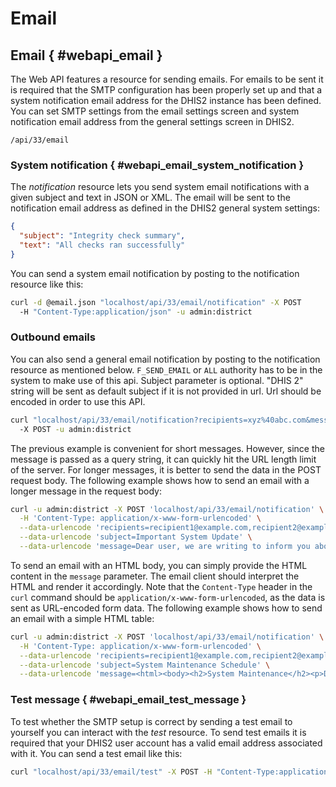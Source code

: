 # Email

## Email { #webapi_email } 

The Web API features a resource for sending emails. For emails to be
sent it is required that the SMTP configuration has been properly set up
and that a system notification email address for the DHIS2 instance has
been defined. You can set SMTP settings from the email settings screen
and system notification email address from the general settings screen
in DHIS2.

    /api/33/email

### System notification { #webapi_email_system_notification } 

The *notification* resource lets you send system email notifications
with a given subject and text in JSON or XML. The email will be sent to
the notification email address as defined in the DHIS2 general system
settings:

```json
{
  "subject": "Integrity check summary",
  "text": "All checks ran successfully"
}
```

You can send a system email notification by posting to the notification
resource like this:

```bash
curl -d @email.json "localhost/api/33/email/notification" -X POST
  -H "Content-Type:application/json" -u admin:district
```

### Outbound emails

You can also send a general email notification by posting to the
notification resource as mentioned below. `F_SEND_EMAIL` or `ALL`
authority has to be in the system to make use of this api. Subject
parameter is optional. "DHIS 2" string will be sent as default subject
if it is not provided in url. Url should be encoded in order to use this
API.

```bash
curl "localhost/api/33/email/notification?recipients=xyz%40abc.com&message=sample%20email&subject=Test%20Email"
  -X POST -u admin:district
```

The previous example is convenient for short messages. However, since the
message is passed as a query string, it can quickly hit the URL length
limit of the server. For longer messages, it is better to send the data
in the POST request body. The following example shows how to send an
email with a longer message in the request body:

```bash
curl -u admin:district -X POST 'localhost/api/33/email/notification' \
  -H 'Content-Type: application/x-www-form-urlencoded' \
  --data-urlencode 'recipients=recipient1@example.com,recipient2@example.com' \
  --data-urlencode 'subject=Important System Update' \
  --data-urlencode 'message=Dear user, we are writing to inform you about an important system update that will take place this weekend. The system will be unavailable for a few hours. We apologize for any inconvenience this may cause. Please plan your work accordingly. Best regards, The DHIS2 Team.'
```

To send an email with an HTML body, you can simply provide the HTML content
in the `message` parameter. The email client should interpret the
HTML and render it accordingly. Note that the `Content-Type` header in
the `curl` command should be `application/x-www-form-urlencoded`, as the
data is sent as URL-encoded form data. The following example shows how
to send an email with a simple HTML table:

```bash
curl -u admin:district -X POST 'localhost/api/33/email/notification' \
  -H 'Content-Type: application/x-www-form-urlencoded' \
  --data-urlencode 'recipients=recipient1@example.com,recipient2@example.com' \
  --data-urlencode 'subject=System Maintenance Schedule' \
  --data-urlencode 'message=<html><body><h2>System Maintenance</h2><p>Dear user,</p><p>We are writing to inform you about scheduled system maintenance. The following table shows the maintenance schedule for the upcoming week:</p><table border="1"><tr><th>Day</th><th>Time</th></tr><tr><td>Monday</td><td>10 PM - 11 PM</td></tr><tr><td>Wednesday</td><td>10 PM - 11 PM</td></tr></table><p>We apologize for any inconvenience this may cause. Please plan your work accordingly.</p><p>Best regards,<br>The DHIS2 Team</p></body></html>'
```

### Test message { #webapi_email_test_message } 

To test whether the SMTP setup is correct by sending a test email to
yourself you can interact with the *test* resource. To send test emails
it is required that your DHIS2 user account has a valid email address
associated with it. You can send a test email like this:

```bash
curl "localhost/api/33/email/test" -X POST -H "Content-Type:application/json" -u admin:district
```



